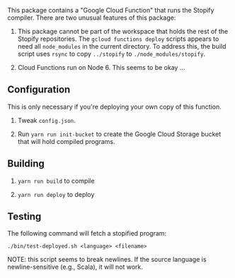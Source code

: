 This package contains a "Google Cloud Function" that runs the Stopify
compiler. There are two unusual features of this package:

1. This package cannot be part of the workspace that holds the rest of the
   Stopify repositories. The `gcloud functions deploy` scripts appears to need
   all `node_modules` in the current directory. To address this, the build
   script uses `rsync` to copy `../stopify` to `./node_modules/stopify`.

2. Cloud Functions run on Node 6. This seems to be okay ...

Configuration
-------------

This is only necessary if you're deploying your own copy of this function.

1. Tweak `config.json`.

2. Run `yarn run init-bucket` to create the Google Cloud Storage bucket
   that will hold compiled programs.

Building
--------

1. `yarn run build` to compile

2. `yarn run deploy` to deploy

Testing
-------

The following command will fetch a stopified program:

```
./bin/test-deployed.sh <language> <filename>
```

NOTE: this script seems to break newlines. If the source language
is newline-sensitive (e.g., Scala), it will not work.
